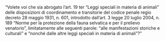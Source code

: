 “Volete voi che sia abrogato l’art. 19 ter “Leggi speciali in materia di animali” delle disposizioni di coordinamento e transitorie del codice penale regio decreto 28 maggio 1931, n. 601, introdotto dall’art. 3 legge 20 luglio 2004, n. 189 “Norme per la protezione della fauna selvatica e per il prelievo venatorio”, limitatamente alle seguenti parole: “alle manifestazioni storiche e culturali” e “nonché dalle altre leggi speciali in materia di animali”?”

